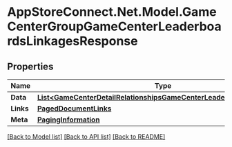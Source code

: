 # AppStoreConnect.Net.Model.GameCenterGroupGameCenterLeaderboardsLinkagesResponse

## Properties

Name | Type | Description | Notes
------------ | ------------- | ------------- | -------------
**Data** | [**List&lt;GameCenterDetailRelationshipsGameCenterLeaderboardsDataInner&gt;**](GameCenterDetailRelationshipsGameCenterLeaderboardsDataInner.md) |  | 
**Links** | [**PagedDocumentLinks**](PagedDocumentLinks.md) |  | 
**Meta** | [**PagingInformation**](PagingInformation.md) |  | [optional] 

[[Back to Model list]](../README.md#documentation-for-models) [[Back to API list]](../README.md#documentation-for-api-endpoints) [[Back to README]](../README.md)

